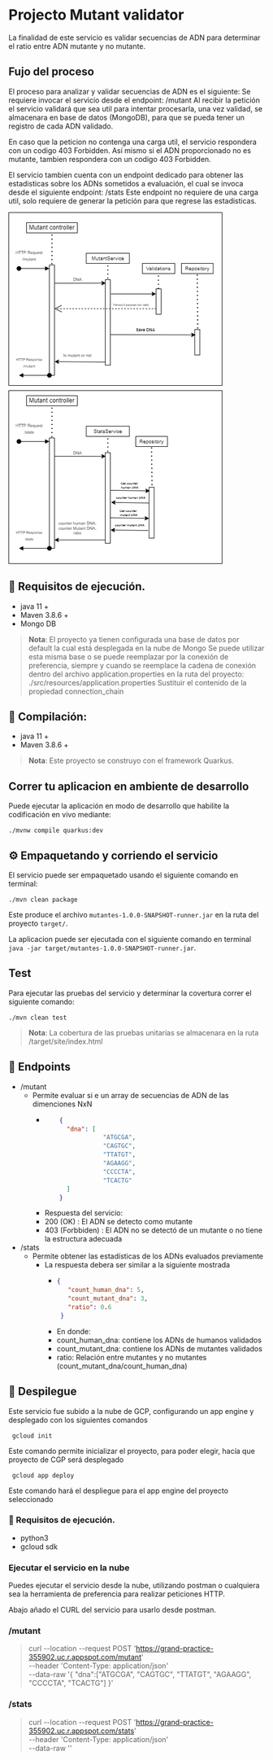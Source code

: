 # Projecto Mutant validator 

La finalidad de este servicio es validar secuencias de ADN para determinar el ratio entre ADN mutante y no mutante.

## Fujo del proceso

El proceso para analizar y validar secuencias de ADN es el siguiente:
Se requiere invocar el servicio desde el endpoint: /mutant
Al recibir la petición el servicio validará que sea util para intentar procesarla, una vez validad, 
se almacenara en base de datos (MongoDB), para que se pueda tener un registro de cada ADN validado.

En caso que la peticion no contenga una carga util, el servicio respondera con un codigo 403 Forbidden.
Así mismo si el ADN proporcionado no es mutante, tambien respondera con un codigo 403 Forbidden.

El servicio tambien cuenta con un endpoint dedicado para obtener las estadisticas sobre los ADNs sometidos a evaluación, 
el cual se invoca desde el siguiente endpoint: /stats
Este endpoint no requiere de una carga util, solo requiere de generar la petición para que regrese las estadisticas.

![](./assets/sequence_diagram.png)


## 📝 Requisitos de ejecución. 

- java 11 + 
- Maven 3.8.6 +
- Mongo DB
>**Nota**: El proyecto ya tienen configurada una base de datos por default la cual está desplegada en la nube de Mongo
> Se puede utilizar esta misma base o se puede reemplazar por la conexión de preferencia, siempre y cuando se reemplace
> la cadena de conexión dentro del archivo application.properties en la ruta del proyecto: ./src/resources/application.properties
> Sustituir el contenido de la propiedad connection_chain

## 🔨 Compilación:

- java 11 +
- Maven 3.8.6 +

>**Nota**: Este proyecto se construyo con el framework Quarkus.

## Correr tu aplicacion en ambiente de desarrollo

Puede ejecutar la aplicación en modo de desarrollo que habilite la codificación en vivo mediante:
```shell script
./mvnw compile quarkus:dev
```

## ⚙ Empaquetando y corriendo el servicio

El servicio puede ser empaquetado usando el siguiente comando en terminal:
```shell script
./mvn clean package
```
Este produce el archivo `mutantes-1.0.0-SNAPSHOT-runner.jar` en la ruta del proyecto `target/`.

La aplicacion puede ser ejecutada con el siguiente comando en terminal `java -jar target/mutantes-1.0.0-SNAPSHOT-runner.jar`.

## Test

Para ejecutar las pruebas del servicio y determinar la covertura correr el siguiente comando:
```shell script
./mvn clean test
```

>**Nota**: La cobertura de las pruebas unitarias se almacenara en la ruta /target/site/index.html

## 📍 Endpoints
- /mutant
  - Permite evaluar si e un array de secuencias de ADN de las dimenciones NxN
    - ```json
          {
            "dna": [
                      "ATGCGA",
                      "CAGTGC",
                      "TTATGT",
                      "AGAAGG",
                      "CCCCTA",
                      "TCACTG"
            ]
          }
      ```
    - Respuesta del servicio: 
    - 200 (OK) : El ADN se detecto como mutante
    - 403 (Forbbiden) : El ADN no se detectó de un mutante o no tiene la estructura adecuada
- /stats
  - Permite obtener las estadísticas de los ADNs evaluados previamente
    - La respuesta debera ser similar a la siguiente mostrada
      - ```json
        {
           "count_human_dna": 5,
           "count_mutant_dna": 3,
           "ratio": 0.6
         }
        ```
      - En donde:
      - count_human_dna: contiene los ADNs de humanos validados
      - count_mutant_dna: contiene los ADNs de mutantes validados
      - ratio: Relación entre mutantes y no mutantes (count_mutant_dna/count_human_dna)

## 🚀 Despilegue

Este servicio fue subido a la nube de GCP, configurando un app engine y desplegado con los siguientes comandos

```shell script
 gcloud init
```
Este comando permite inicializar el proyecto, para poder elegir, hacía que proyecto de CGP será desplegado

```shell script
 gcloud app deploy
```
Este comando hará el despliegue para el app engine del proyecto seleccionado

### 📝 Requisitos de ejecución.
- python3
- gcloud sdk


### Ejecutar el servicio en la nube

Puedes ejecutar el servicio desde la nube, utilizando postman o cualquiera sea la herramienta de preferencia para realizar peticiones HTTP.

Abajo añado el CURL del servicio para usarlo desde postman. 

### /mutant
>curl --location --request POST 'https://grand-practice-355902.uc.r.appspot.com/mutant' \
--header 'Content-Type: application/json' \
--data-raw '{
"dna":["ATGCGA", "CAGTGC", "TTATGT", "AGAAGG", "CCCCTA", "TCACTG"]
}'

### /stats

>curl --location --request POST 'https://grand-practice-355902.uc.r.appspot.com/stats' \
--header 'Content-Type: application/json' \
--data-raw ''

